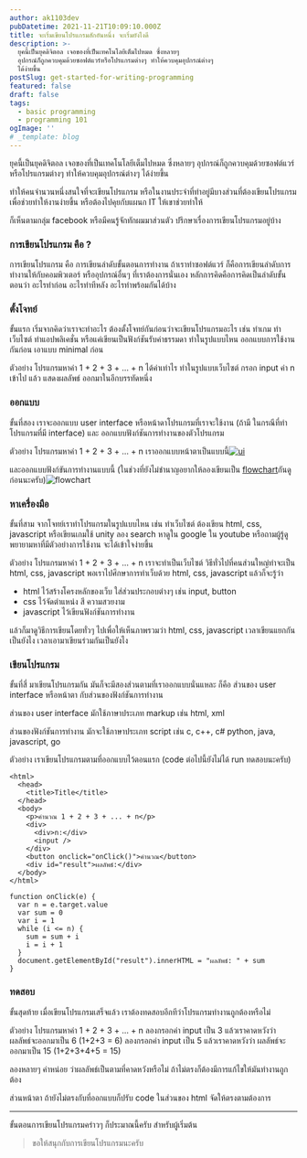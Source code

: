 ```yaml
---
author: ak1103dev
pubDatetime: 2021-11-21T10:09:10.000Z
title: จะเริ่มเขียนโปรแกรมสักอันหนึ่ง จะเริ่มยังไงดี
description: >-
  ยุคนี้เป็นยุคดิจิตอล เจอของที่เป็นเทคโนโลยีเต็มไปหมด ซึ่งหลายๆ
  อุปกรณ์ก็ถูกควบคุมด้วยซอฟต์แวร์หรือโปรแกรมต่างๆ ทำให้ควบคุมอุปกรณ์ต่างๆ
  ได้ง่ายขึ้น
postSlug: get-started-for-writing-programming
featured: false
draft: false
tags:
  - basic programming
  - programming 101
ogImage: ''
# _template: blog
---
```


ยุคนี้เป็นยุคดิจิตอล เจอของที่เป็นเทคโนโลยีเต็มไปหมด ซึ่งหลายๆ อุปกรณ์ก็ถูกควบคุมด้วยซอฟต์แวร์หรือโปรแกรมต่างๆ ทำให้ควบคุมอุปกรณ์ต่างๆ ได้ง่ายขึ้น

ทำให้คนจำนวนหนึ่งสนใจที่จะเขียนโปรแกรม หรือในงานประจำที่ทำอยู่มีบางส่วนที่ต้องเขียนโปรแกรมเพื่อช่วยทำให้งานง่ายขึ้น หรือต้องไปคุยกับแผนก IT ให้เขาช่วยทำให้

ก็เห็นตามกลุ่ม facebook หรือมีคนรู้จักทักผมมาส่วนตัว ปรึกษาเรื่องการเขียนโปรแกรมอยู่บ้าง

### การเขียนโปรแกรม คือ ?

การเขียนโปรแกรม คือ การเขียนลำดับขั้นตอนการทำงาน ถ้าเราทำซอฟต์แวร์ ก็คือการเขียนลำดับการทำงานให้กับคอมพิวเตอร์ หรืออุปกรณ์อื่นๆ ที่เราต้องการนั่นเอง หลักการคิดคือการคิดเป็นลำดับขั้นตอนว่า อะไรทำก่อน อะไรทำทีหลัง อะไรทำพร้อมกันได้บ้าง

### ตั้งโจทย์

ขั้นแรก เริ่มจากคิดว่าเราจะทำอะไร ต้องตั้งโจทย์กันก่อนว่าจะเขียนโปรแกรมอะไร เช่น ทำเกม ทำเว็บไซต์ ทำแอปพลิเคชั่น หรือแค่เขียนเป็นฟังก์ชันรับค่าธรรมดา ทำในรูปแบบไหน ออกแบบการใช้งานกันก่อน เอาแบบ minimal ก่อน

ตัวอย่าง โปรแกรมหาค่า 1 + 2 + 3 + … + n ได้ค่าเท่าไร ทำในรูปแบบเว็บไซต์ กรอก input ค่า n เข้าไป แล้ว แสดงผลลัพธ์ ออกมาในอีกบรรทัดหนึ่ง

### ออกแบบ

ขั้นที่สอง เราจะออกแบบ user interface หรือหน้าดาโปรแกรมที่เราจะใช้งาน (ถ้ามี ในกรณีที่ทำโปรแกรมที่มี interface) และ ออกแบบฟังก์ชันการทำงานของตัวโปรแกรม

ตัวอย่าง โปรแกรมหาค่า 1 + 2 + 3 + … + n เราออกแบบหน้าตาเป็นแบบนี้[![ui](https://ak1103dev.com/static/e6a13fb93c8ccaaff47c40ebd6691b07/410f3/ui.png "ui")](https://ak1103dev.com/static/e6a13fb93c8ccaaff47c40ebd6691b07/410f3/ui.png)

และออกแบบฟังก์ขันการทำงานแบบนี้ (ในช่วงที่ยังไม่ชำนาญอยากให้ลองเขียนเป็น [flowchart](https://blog.nextzy.me/flowchart-101-f3ef25c3a92a)กันดูก่อนนะครับ)![flowchart](https://ak1103dev.com/static/3de73a7e89f1633cfb55477423f5f64c/f7a31/flowchart.png "flowchart")

### หาเครื่องมือ

ขั้นที่สาม จากโจทย์เราทำโปรแกรมในรูปแบบไหน เช่น ทำเว็บไซต์ ต้องเขียน html, css, javascript หรือเขียนเกมใช้ unity ลอง search หาดูใน google ใน youtube หรือถามผู้รู้ดู พยายามหาที่มีตัวอย่างการใช้งาน จะได้เข้าใจง่ายขึ้น

ตัวอย่าง โปรแกรมหาค่า 1 + 2 + 3 + … + n เราจะทำเป็นเว็บไซต์ วิธีทั่วไปที่คนส่วนใหญ่ทำจะเป็น html, css, javascript พอเราไปศึกษาการทำเว็บด้วย html, css, javascript แล้วก็จะรู้ว่า

* html ไว้สร้างโครงหลักของเว็บ ใส่ส่วนประกอบต่างๆ เช่น input, button
* css ไว้จัดตำแหน่ง สี ความสวยงาม
* javascript ไว้เขียนฟังก์ชันการทำงาน

แล้วก็มาดูวิธีการเขียนโดยทั่วๆ ไปเพื่อให้เห็นภาพรวมว่า html, css, javascript เวลาเขียนแยกกันเป็นยังไง เวลาเอามาเขียนร่วมกันเป็นยังไง

### เขียนโปรแกรม

ขั้นที่สี่ มาเขียนโปรแกรมกัน มันก็จะมีสองส่วนตามที่เราออกแบบนั่นแหละ ก็คือ ส่วนของ user interface หรือหน้าตา กับส่วนของฟังก์ชันการทำงาน

ส่วนของ user interface มักใช้ภาษาประเภท markup เช่น html, xml

ส่วนของฟังก์ชันการทำงาน มักจะใช้ภาษาประเภท script เช่น c, c++, c# python, java, javascript, go

ตัวอย่าง เราเขียนโปรแกรมตามที่ออกแบบไว้ตอนแรก (code ต่อไปนี้ยังไม่ได้ run ทดสอบนะครับ)

    <html>
      <head>
        <title>Title</title>
      </head>
      <body>
        <p>คำนวณ 1 + 2 + 3 + ... + n</p>
        <div>
          <div>n:</div>
          <input />
        </div>
        <button onclick="onClick()">คำนวณ</button>
        <div id="result">ผลลัพธ์:</div>
      </body>
    </html>

    function onClick(e) {
      var n = e.target.value
      var sum = 0
      var i = 1
      while (i <= n) {
        sum = sum + i
        i = i + 1
      }
      document.getElementById("result").innerHTML = "ผลลัพธ์: " + sum
    }

### ทดสอบ

ขั้นสุดท้าย เมื่อเขียนโปรแกรมเสร็จแล้ว เราต้องทดสอบอีกทีว่าโปรแกรมทำงานถูกต้องหรือไม่

ตัวอย่าง โปรแกรมหาค่า 1 + 2 + 3 + … + n ลองกรอกค่า input เป็น 3 แล้วเราคาดหวังว่า ผลลัพธ์จะออกมาเป็น 6 (1+2+3 = 6) ลองกรอกค่า input เป็น 5 แล้วเราคาดหวังว่า ผลลัพธ์จะออกมาเป็น 15 (1+2+3+4+5 = 15)

ลองหลายๆ ค่าหน่อย ว่าผลลัพธ์เป็นตามที่คาดหวังหรือไม่ ถ้าไม่ตรงก็ต้องมีการแก้ไขให้มันทำงานถูกต้อง

ส่วนหน้าตา ถ้ายังไม่ตรงกับที่ออกแบบก็ปรับ code ในส่วนของ html จัดให้ตรงตามต้องการ

***

ขั้นตอนการเขียนโปรแกรมคร่าวๆ ก็ประมาณนี้ครับ สำหรับผู้เริ่มต้น

> ขอให้สนุกกับการเขียนโปรแกรมนะครับ
